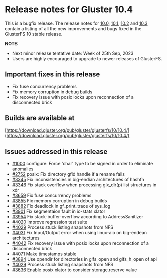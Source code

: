 # Release notes for Gluster 10.4

This is a bugfix release. The release notes for [10.0](10.0.md), [10.1](10.1.md), [10.2](10.2.md) and [10.3](10.3.md) contain a listing of all the new improvements and bugs fixed in the GlusterFS 10 stable release.

**NOTE:**
- Next minor release tentative date: Week of 25th Sep, 2023
- Users are highly encouraged to upgrade to newer releases of GlusterFS.

## Important fixes in this release
- Fix fuse concurrency problems
- Fix memory corruption in debug builds
- Fix recovery issue with posix locks upon reconnection of a disconnected brick

## Builds are available at

[https://download.gluster.org/pub/gluster/glusterfs/10/10.4/](https://download.gluster.org/pub/gluster/glusterfs/10/10.4/)

## Issues addressed in this release

- [#1000](https://github.com/gluster/glusterfs/issues/1000) configure: Force 'char' type to be signed in order to eliminate anomalies
- [#2752](https://github.com/gluster/glusterfs/issues/2752) posix: Fix directory gfid handle if a rename fails
- [#3345](https://github.com/gluster/glusterfs/issues/3345) Fix inconsistencies in big-endian architectures of hashfn
- [#3346](https://github.com/gluster/glusterfs/issues/3346) Fix stack overflow when processing glx_dir\(p\) list structures in xdr
- [#3659](https://github.com/gluster/glusterfs/issues/3659) Fix fuse concurrency problems
- [#3855](https://github.com/gluster/glusterfs/issues/3855) Fix memory corruption in debug builds
- [#3882](https://github.com/gluster/glusterfs/issues/3882) Fix deadlock in  gf_print_trace of sys_log
- [#3901](https://github.com/gluster/glusterfs/issues/3901) Fix segmentaion fault in io-stats xlator
- [#3954](https://github.com/gluster/glusterfs/issues/3954) Fix stack-buffer-overflow according to AddressSanitizer
- [#4020](https://github.com/gluster/glusterfs/issues/4020) Improve regression test suite
- [#4029](https://github.com/gluster/glusterfs/issues/4029) Process stuck listing snapshots from NFS
- [#4031](https://github.com/gluster/glusterfs/issues/4031) Fix Input/Output error when using linux-aio on big-endean architectures
- [#4042](https://github.com/gluster/glusterfs/issues/4042) Fix recovery issue with posix locks upon reconnection of a disconnected brick
- [#4071](https://github.com/gluster/glusterfs/issues/4071) Make timestamps stable
- [#3894](https://github.com/gluster/glusterfs/pull/3894) Use opendir for directories in glfs_open and glfs_h_open of api
- [#4029](https://github.com/gluster/glusterfs/issues/4029) Process stuck listing snapshots from NFS
- [#3636](https://github.com/gluster/glusterfs/issues/3636) Enable posix xlator to consider storage.reserve value
